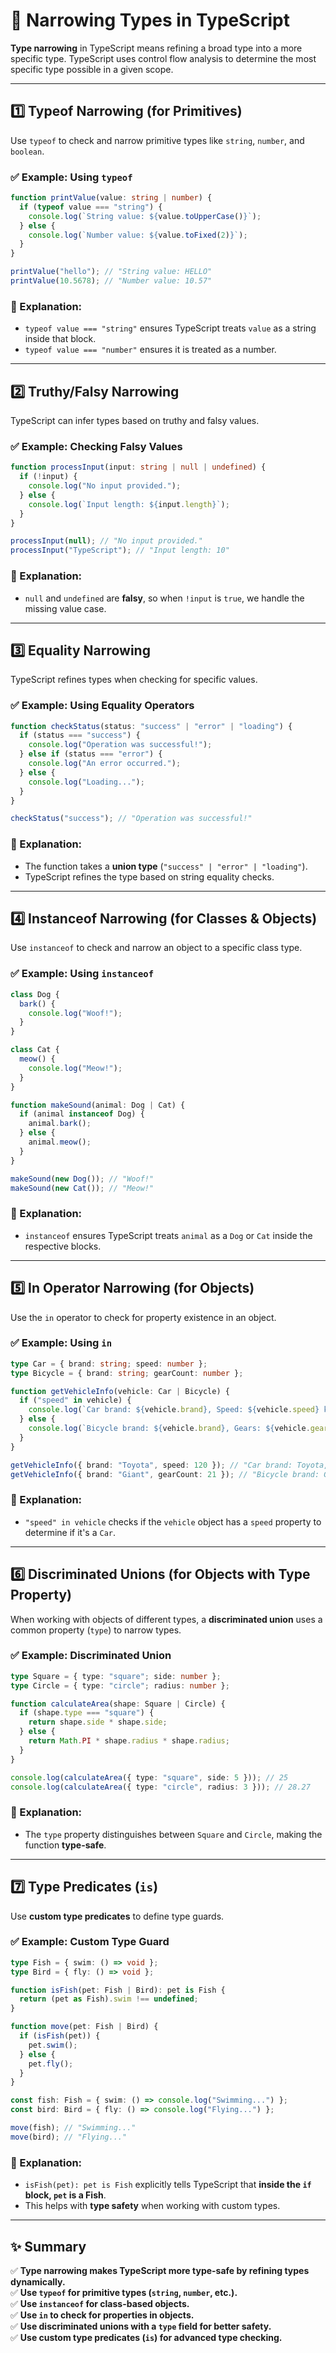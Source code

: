 # **🔹 Narrowing Types in TypeScript**  

**Type narrowing** in TypeScript means refining a broad type into a more specific type. TypeScript uses control flow analysis to determine the most specific type possible in a given scope.  

---

## **1️⃣ Typeof Narrowing (for Primitives)**
Use `typeof` to check and narrow primitive types like `string`, `number`, and `boolean`.

### ✅ **Example: Using `typeof`**
```ts
function printValue(value: string | number) {
  if (typeof value === "string") {
    console.log(`String value: ${value.toUpperCase()}`);
  } else {
    console.log(`Number value: ${value.toFixed(2)}`);
  }
}

printValue("hello"); // "String value: HELLO"
printValue(10.5678); // "Number value: 10.57"
```
### **🔹 Explanation:**
- `typeof value === "string"` ensures TypeScript treats `value` as a string inside that block.
- `typeof value === "number"` ensures it is treated as a number.

---

## **2️⃣ Truthy/Falsy Narrowing**
TypeScript can infer types based on truthy and falsy values.

### ✅ **Example: Checking Falsy Values**
```ts
function processInput(input: string | null | undefined) {
  if (!input) {
    console.log("No input provided.");
  } else {
    console.log(`Input length: ${input.length}`);
  }
}

processInput(null); // "No input provided."
processInput("TypeScript"); // "Input length: 10"
```
### **🔹 Explanation:**
- `null` and `undefined` are **falsy**, so when `!input` is `true`, we handle the missing value case.

---

## **3️⃣ Equality Narrowing**
TypeScript refines types when checking for specific values.

### ✅ **Example: Using Equality Operators**
```ts
function checkStatus(status: "success" | "error" | "loading") {
  if (status === "success") {
    console.log("Operation was successful!");
  } else if (status === "error") {
    console.log("An error occurred.");
  } else {
    console.log("Loading...");
  }
}

checkStatus("success"); // "Operation was successful!"
```
### **🔹 Explanation:**
- The function takes a **union type** (`"success" | "error" | "loading"`).
- TypeScript refines the type based on string equality checks.

---

## **4️⃣ Instanceof Narrowing (for Classes & Objects)**
Use `instanceof` to check and narrow an object to a specific class type.

### ✅ **Example: Using `instanceof`**
```ts
class Dog {
  bark() {
    console.log("Woof!");
  }
}

class Cat {
  meow() {
    console.log("Meow!");
  }
}

function makeSound(animal: Dog | Cat) {
  if (animal instanceof Dog) {
    animal.bark();
  } else {
    animal.meow();
  }
}

makeSound(new Dog()); // "Woof!"
makeSound(new Cat()); // "Meow!"
```
### **🔹 Explanation:**
- `instanceof` ensures TypeScript treats `animal` as a `Dog` or `Cat` inside the respective blocks.

---

## **5️⃣ In Operator Narrowing (for Objects)**
Use the `in` operator to check for property existence in an object.

### ✅ **Example: Using `in`**
```ts
type Car = { brand: string; speed: number };
type Bicycle = { brand: string; gearCount: number };

function getVehicleInfo(vehicle: Car | Bicycle) {
  if ("speed" in vehicle) {
    console.log(`Car brand: ${vehicle.brand}, Speed: ${vehicle.speed} km/h`);
  } else {
    console.log(`Bicycle brand: ${vehicle.brand}, Gears: ${vehicle.gearCount}`);
  }
}

getVehicleInfo({ brand: "Toyota", speed: 120 }); // "Car brand: Toyota, Speed: 120 km/h"
getVehicleInfo({ brand: "Giant", gearCount: 21 }); // "Bicycle brand: Giant, Gears: 21"
```
### **🔹 Explanation:**
- `"speed" in vehicle` checks if the `vehicle` object has a `speed` property to determine if it's a `Car`.

---

## **6️⃣ Discriminated Unions (for Objects with Type Property)**
When working with objects of different types, a **discriminated union** uses a common property (`type`) to narrow types.

### ✅ **Example: Discriminated Union**
```ts
type Square = { type: "square"; side: number };
type Circle = { type: "circle"; radius: number };

function calculateArea(shape: Square | Circle) {
  if (shape.type === "square") {
    return shape.side * shape.side;
  } else {
    return Math.PI * shape.radius * shape.radius;
  }
}

console.log(calculateArea({ type: "square", side: 5 })); // 25
console.log(calculateArea({ type: "circle", radius: 3 })); // 28.27
```
### **🔹 Explanation:**
- The `type` property distinguishes between `Square` and `Circle`, making the function **type-safe**.

---

## **7️⃣ Type Predicates (`is`)**
Use **custom type predicates** to define type guards.

### ✅ **Example: Custom Type Guard**
```ts
type Fish = { swim: () => void };
type Bird = { fly: () => void };

function isFish(pet: Fish | Bird): pet is Fish {
  return (pet as Fish).swim !== undefined;
}

function move(pet: Fish | Bird) {
  if (isFish(pet)) {
    pet.swim();
  } else {
    pet.fly();
  }
}

const fish: Fish = { swim: () => console.log("Swimming...") };
const bird: Bird = { fly: () => console.log("Flying...") };

move(fish); // "Swimming..."
move(bird); // "Flying..."
```
### **🔹 Explanation:**
- `isFish(pet): pet is Fish` explicitly tells TypeScript that **inside the `if` block, `pet` is a Fish**.
- This helps with **type safety** when working with custom types.

---

## **✨ Summary**
✅ **Type narrowing makes TypeScript more type-safe by refining types dynamically.**  
✅ **Use `typeof` for primitive types (`string`, `number`, etc.).**  
✅ **Use `instanceof` for class-based objects.**  
✅ **Use `in` to check for properties in objects.**  
✅ **Use discriminated unions with a `type` field for better safety.**  
✅ **Use custom type predicates (`is`) for advanced type checking.**  